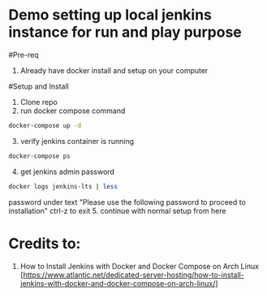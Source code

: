 # Demo setting up local jenkins instance for run and play purpose

#Pre-req
1. Already have docker install and setup on your computer

#Setup and Install

1. Clone repo
2. run docker compose command
```bash
docker-compose up -d
```
3. verify jenkins container is running
```bash
docker-compose ps
```
4. get jenkins admin password
```bash
docker logs jenkins-lts | less
```
password under text "Please use the following password to proceed to installation"
ctrl-z to exit
5. continue with normal setup from here


# Credits to:
1. How to Install Jenkins with Docker and Docker Compose on Arch Linux [https://www.atlantic.net/dedicated-server-hosting/how-to-install-jenkins-with-docker-and-docker-compose-on-arch-linux/]